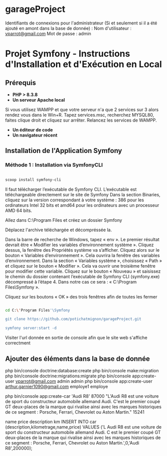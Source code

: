 # garageProject

Identifiants de connexions pour l'administrateur (Si et seulement si il a été ajouté en amont dans la base de donnée) :
Nom d'utilisateur : vparrot@gmail.com
Mot de passe : admin


# Projet Symfony - Instructions d'Installation et d'Exécution en Local

## Prérequis

- **PHP > 8.3.8**
- **Un serveur Apache local**
  
Si vous utilisez WAMPP et que votre serveur n'a que 2 services sur 3 alors rendez vous dans le Win+R. 
Tapez services.msc, recherchez MYSQL80, faites clique droit et cliquez sur arrêter.
Relancez les services de WAMPP.

- **Un éditeur de code**
- **Un navigateur récent**

## Installation de l'Application Symfony

### Méthode 1 : Installation via SymfonyCLI

```bash

scoop install symfony-cli

```

Il faut télécharger lʼexécutable de Symfony CLI. Lʼexécutable est téléchargeable directement sur le
site de Symfony
Dans la section Binaries, cliquez sur la version correspondant à votre système : 386 pour les ordinateurs Intel
32 bits et amd64 pour les ordinateurs avec un processeur AMD 64 bits.

Allez dans C:\Program Files et créez un dossier Symfony

Déplacez l'archive téléchargée et décompréssée la.

Dans la barre de recherche de Windows, tapez « env ». Le premier résultat devrait être « Modifier les variables dʼenvironnement système ». 
Cliquez dessus, la fenêtre des Propriétés système va sʼafficher.
Cliquez alors sur le bouton « Variables dʼenvironnement ». Cela ouvrira la fenêtre des variables dʼenvironnement.
Dans la section « Variables système », choisissez « Path » et cliquez sur le bouton « Modifier ». Cela va ouvrir une troisième fenêtre pour modifier cette variable.
Cliquez sur le bouton « Nouveau » et saisissez le chemin du dossier contenant lʼexécutable de Symfony CLI
(symfony.exe) décompressé à lʼétape 4. Dans notre cas ce sera : « C:\Program Files\Symfony ».

 Cliquez sur les boutons « OK » des trois fenêtres afin de toutes les fermer

```bash

cd C:\'Program Files'\Symfony

git clone https://github.com/potichatmignon/garageProject.git

symfony server:start -d


```

Visiter l'url donnée en sortie de console afin que le site web s'affiche correctment


## Ajouter des éléments dans la base de donnée

php bin/console doctrine:database:create
php bin/console make:migration
php bin/console doctrine:migrations:migrate
php bin/console app:create-user vparrot@gmail.com admin admin
php bin/console app:create-user arthur.garnier1090@gmail.com employe1 employe

php bin/console app:create-car 'Audi R8' 87000 "L'Audi R8 est une voiture de sport du constructeur automobile allemand Audi. C'est le premier coupé GT deux-places de la marque qui rivalise ainsi avec les marques historiques de ce segment : Porsche, Ferrari, Chevrolet ou Aston Martin." 15241

name price description km
INSERT INTO car (description,kilometrage,name,price) VALUES ('L Audi R8 est une voiture de sport du constructeur automobile allemand Audi. C est le premier coupé GT deux-places de la marque qui rivalise ainsi avec les marques historiques de ce segment : Porsche, Ferrari, Chevrolet ou Aston Martin.',0,'Audi R8',200000);

  
